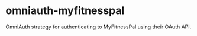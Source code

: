 omniauth-myfitnesspal
=====================

OmniAuth strategy for authenticating to MyFitnessPal using their OAuth API.
